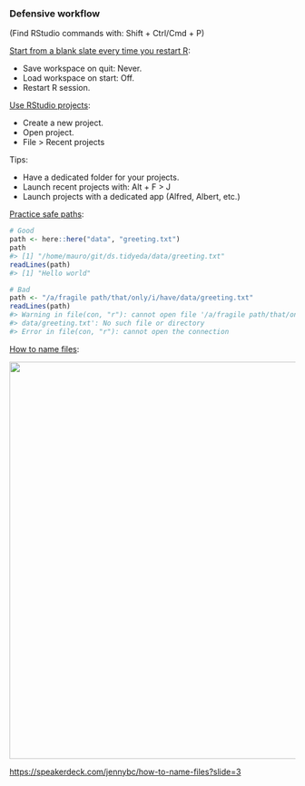 
### Defensive workflow

(Find RStudio commands with: Shift + Ctrl/Cmd + P)

[Start from a blank slate every time you restart
R](https://rstats.wtf/save-source.html):

-   Save workspace on quit: Never.
-   Load workspace on start: Off.
-   Restart R session.

[Use RStudio
projects](https://rstats.wtf/project-oriented-workflow.html#rstudio-projects):

-   Create a new project.
-   Open project.
-   File &gt; Recent projects

Tips:

-   Have a dedicated folder for your projects.
-   Launch recent projects with: Alt + F &gt; J
-   Launch projects with a dedicated app (Alfred, Albert, etc.)

[Practice safe paths](https://rstats.wtf/safe-paths.html):

``` r
# Good
path <- here::here("data", "greeting.txt")
path
#> [1] "/home/mauro/git/ds.tidyeda/data/greeting.txt"
readLines(path)
#> [1] "Hello world"

# Bad
path <- "/a/fragile path/that/only/i/have/data/greeting.txt"
readLines(path)
#> Warning in file(con, "r"): cannot open file '/a/fragile path/that/only/i/have/
#> data/greeting.txt': No such file or directory
#> Error in file(con, "r"): cannot open the connection
```

[How to name files](https://rstats.wtf/how-to-name-files.html):

<img src=https://i.imgur.com/Lo7JFxc.png width=700>

<https://speakerdeck.com/jennybc/how-to-name-files?slide=3>

